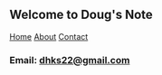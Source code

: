 ## Welcome to Doug's Note


[Home](index.md)    [About](about.md)     [Contact](contact.md)



### Email: dhks22@gmail.com

